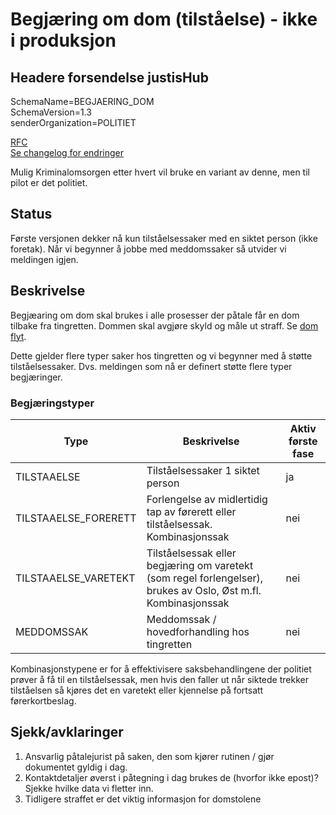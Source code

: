 # Begjæring om dom (tilståelse) - ikke i produksjon

## Headere forsendelse justisHub
SchemaName=BEGJAERING_DOM  
SchemaVersion=1.3  
senderOrganization=POLITIET

[RFC](../../../rfc/MessageName-header.md)  
[Se changelog for endringer](changelog.md)

Mulig Kriminalomsorgen etter hvert vil bruke en variant av denne, men til pilot er det politiet.

## Status
Første versjonen dekker nå kun tilståelsessaker med en siktet person (ikke foretak). Når vi begynner å jobbe med meddomssaker så utvider vi meldingen igjen.

## Beskrivelse
Begjæaring om dom skal brukes i alle prosesser der påtale får en dom tilbake fra tingretten.
Dommen skal avgjøre skyld og måle ut straff. Se [dom flyt](../readme.md).

Dette gjelder flere typer saker hos tingretten og vi begynner med å støtte tilståelsessaker.
Dvs. meldingen som nå er definert støtte flere typer begjæringer.
### Begjæringstyper 

|Type| Beskrivelse                                                                                                    | Aktiv første fase |
|--|----------------------------------------------------------------------------------------------------------------|-------------------|
| TILSTAAELSE | Tilståelsessaker 1 siktet person                                                                               | ja                |
|TILSTAAELSE_FORERETT| Forlengelse av midlertidig tap av førerett eller tilståelsessak. Kombinasjonssak                               | nei               |
|TILSTAAELSE_VARETEKT| Tilståelsessak eller begjæring om varetekt (som regel forlengelser), brukes av Oslo, Øst m.fl. Kombinasjonssak | nei               |
|MEDDOMSSAK| Meddomssak / hovedforhandling hos tingretten                                                                   | nei|

Kombinasjonstypene er for å effektivisere saksbehandlingene der politiet prøver å få til en tilståelsessak, men hvis den faller ut når siktede trekker tilståelsen så kjøres det en varetekt eller kjennelse på fortsatt førerkortbeslag.
## Sjekk/avklaringer
1. Ansvarlig påtalejurist på saken, den som kjører rutinen / gjør dokumentet gyldig i dag.
2. Kontaktdetaljer øverst i påtegning i dag brukes de (hvorfor ikke epost)? Sjekke hvilke data vi fletter inn.
3. Tidligere straffet er det viktig informasjon for domstolene  

